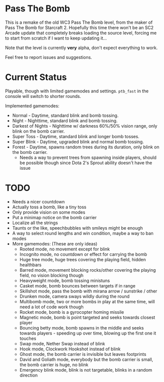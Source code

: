 Pass The Bomb
=============

This is a remake of the old WC3 Pass The Bomb level, from the maker of Pass The Bomb for Starcraft 2.
Hopefully this time there won't be an SC2 Arcade update that completely breaks loading the source level, forcing me to start from scratch if I want to keep updating it...

Note that the level is currently **very** alpha, don't expect everything to work.

Feel free to report issues and suggestions.

Current Status
==============

Playable, though with limited gamemodes and settings.
`ptb_fast` in the console will switch to shorter rounds.

Implemented gamemodes:
- Normal - Daytime, standard blink and bomb tossing.
- Night - Nighttime, standard blink and bomb tossing.
- Darkest of Nights - Nighttime w/ darkness 60%/50% vision range, only blink on the bomb carrier.
- Super Toss - Daytime, standard blink and longer bomb tosses.
- Super Blink - Daytime, upgraded blink and normal bomb tossing.
- Forest - Daytime, spawns random trees during its duration, only blink on the bomb carrier.
  - Needs a way to prevent trees from spawning inside players, should be possible though since Dota 2's Sprout ability doesn't have the issue

TODO
====

- Needs a nicer countdown
- Actually toss a bomb, like a tiny toss
- Only provide vision on some modes
- Put a minimap notice on the bomb carrier
- Localize all the strings
- Taunts or the like, speechbubbles with smileys might be enough
- A way to select round lengths and win condition, maybe a way to ban modes
- More gamemodes: (These are only ideas)
  - Rooted mode, no movement except for blink
  - Incognito mode, no countdown or effect for carrying the bomb
  - Huge tree mode, huge trees covering the playing field, hidden healthbars
  - Barred mode, movement blocking rocks/other covering the playing field, no vision blocking though
  - Heavyweight mode, bomb tossing ministuns
  - Casket mode, bomb bounces between targets if in range
  - Skillshot mode, pass the bomb with mirana arrow / sunstrike / other
  - Drunken mode, camera sways wildly during the round
  - Multibomb mode, two or more bombs in play at the same time, will need a lot of code work though
  - Rocket mode, bomb is a gyrocopter homing missile
  - Magnetic mode, bomb is point targeted and seeks towards closest player
  - Bouncing betty mode, bomb spawns in the middle and seeks towards players - speeding up over time, blowing up the first one it touches
  - Swap mode, Nether Swap instead of blink
  - Hook mode, Clockwork Hookshot instead of blink
  - Ghost mode, the bomb carrier is invisible but leaves footprints
  - David and Goliath mode, everybody but the bomb carrier is small, the bomb carrier is huge, no blink
  - Emergency blink mode, blink is not targetable, blinks in a random direction